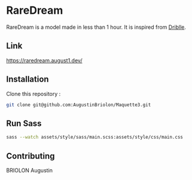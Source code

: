 # RareDream

RareDream is a model made in less than 1 hour. It is inspired from [Driblle](https://dribbble.com/shots/17780025-NFT-Art-Marketplace-concept/attachments/12948128?mode=media).

## Link

https://raredream.august1.dev/
## Installation

Clone this repository : 

```bash
git clone git@github.com:AugustinBriolon/Maquette3.git
```

## Run Sass
```bash
sass --watch assets/style/sass/main.scss:assets/style/css/main.css
```

## Contributing
BRIOLON Augustin
